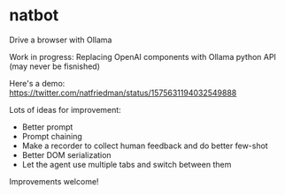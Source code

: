 # natbot

Drive a browser with Ollama

Work in progress: Replacing OpenAI components with Ollama python API (may never be fisnished)

Here's a demo: https://twitter.com/natfriedman/status/1575631194032549888

Lots of ideas for improvement:
- Better prompt
- Prompt chaining
- Make a recorder to collect human feedback and do better few-shot
- Better DOM serialization
- Let the agent use multiple tabs and switch between them

Improvements welcome!
